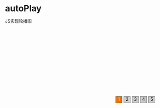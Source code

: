 # autoPlay
JS实现轮播图

<!doctype html>
<html lang="en">
<head>
    <meta charset="UTF-8">
	<title>Document</title>
	<style>
  *{margin:0;
    padding:0;
    list-style:none;}
  .wrap{height:170px;
        width:490px;
        margin:60px auto;
        overflow: hidden;
        position: relative;
        margin:100px auto;}
  .wrap ul{position:absolute;} 
  .wrap ul li{height:170px;}
  .wrap ol{position:absolute;
           right:5px;
           bottom:10px;}
  .wrap ol li{height:20px; width: 20px;
              background:#ccc;
              border:solid 1px #666;
              margin-left:5px;
              color:#000;
              float:left;
              line-height:center;
              text-align:center;
              cursor:pointer;}
  .wrap ol .on{background:#E97305;
               color:#fff;}

  </style>
  <script type="text/javascript">
  window.onload=function(){
    var wrap=document.getElementById('wrap'),
        pic=document.getElementById('pic').getElementsByTagName('li'),
        list=document.getElementById('list').getElementsByTagName('li'),
        index=0,
        k=0,
        timer=null;
    clearInterval(timer);
    timer=setInterval(autoplay,1500);
    function autoplay(){
        index++;
        if(index>=list.length){
            index=0;
        }
        option(index);
    }
 function option(curindex){
        for(i=0;i<list.length;i++){
            list[i].className='';
            pic[i].style.display='none';
        }
            list[curindex].className="on";
            pic[curindex].style.display="block"; 
            index=curindex;    
 }    
      // 定义并调用自动播放函数
    for(var j=0;j<list.length;j++){
        list[j].id=j;
        list[j].onmouseover=function(){
            clearInterval(timer);
          option(this.id);
        }
      
        list[j].onmouseout=function(){
         timer=setInterval(autoplay,1500);
        }
    }
    
      // 定义图片切换函数
     
     // 鼠标划过整个容器时停止自动播放

     // 鼠标离开整个容器时继续播放至下一张
    
     // 遍历所有数字导航实现划过切换至对应的图片
   }

  </script>	
</head>
<body>
  <div class="wrap" id='wrap'>
    <ul id="pic">
      <li class="display:block"><img src="http://img.mukewang.com/54111cd9000174cd04900170.jpg" alt=""></li>
      <li><img src="http://img.mukewang.com/54111dac000118af04900170.jpg" alt=""></li>
      <li><img src="http://img.mukewang.com/54111d9c0001998204900170.jpg" alt=""></li>
      <li><img src="http://img.mukewang.com/54111d8a0001f41704900170.jpg" alt=""></li>
      <li><img src="http://img.mukewang.com/54111d7d00018ba604900170.jpg" alt=""></li>    
    </ul>
    <ol id="list">
      <li class="on">1</li>
      <li>2</li>
      <li>3</li>
      <li>4</li>
      <li>5</li>
    </ol>
  </div>
</body>
</html>

